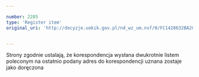 ```yaml
---

number: 2285
type: 'Register item'
original_uri: 'http://decyzje.uokik.gov.pl/nd_wz_um.nsf/0/FC1428632BA2CC80C125786F003F600F?OpenDocument'


---
```


Strony zgodnie ustalają, że korespondencja wysłana dwukrotnie listem poleconym na ostatnio podany adres do korespondencji uznana zostaje jako doręczona
